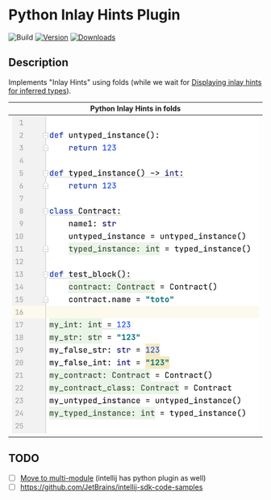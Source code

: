 # Python Inlay Hints Plugin

![Build](https://github.com/dubreuia/python-inlay-hints-plugin/workflows/Build/badge.svg)
[![Version](https://img.shields.io/jetbrains/plugin/v/PLUGIN_ID.svg)](https://plugins.jetbrains.com/plugin/PLUGIN_ID)
[![Downloads](https://img.shields.io/jetbrains/plugin/d/PLUGIN_ID.svg)](https://plugins.jetbrains.com/plugin/PLUGIN_ID)

## Description

<!-- Plugin description -->
Implements "Inlay Hints" using folds (while we wait for [Displaying inlay hints for inferred types](https://youtrack.jetbrains.com/issue/PY-45743)).

| Python Inlay Hints in folds                                               | 
|---------------------------------------------------------------------------|
| <img src="./docs/screenshot-01.png" alt="python inlay hints screenshot">  |
<!-- Plugin description end -->

## TODO

- [ ] [Move to multi-module](https://plugins.jetbrains.com/docs/intellij/plugin-compatibility.html#modules-specific-to-functionality) (intellij has python plugin as well)
- [ ] https://github.com/JetBrains/intellij-sdk-code-samples
